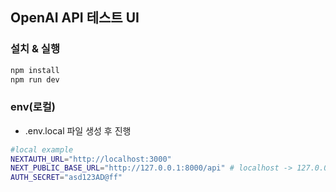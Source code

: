 ## OpenAI API 테스트 UI

### 설치 & 실행
```bash
npm install
npm run dev
```
### env(로컬)
- .env.local 파일 생성 후 진행
```bash
#local example
NEXTAUTH_URL="http://localhost:3000"
NEXT_PUBLIC_BASE_URL="http://127.0.0.1:8000/api" # localhost -> 127.0.0.1 로 명시
AUTH_SECRET="asd123AD@ff"
```